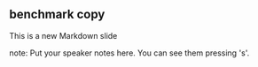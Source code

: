 ##  benchmark copy

This is a new Markdown slide

note:
    Put your speaker notes here.
    You can see them pressing 's'.
